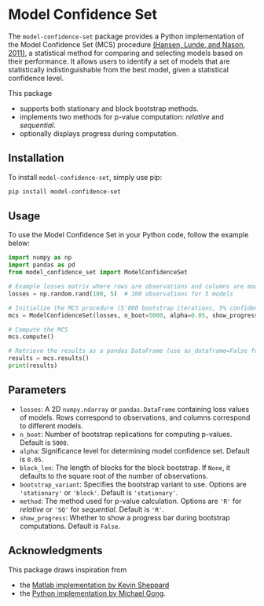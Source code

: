 # Model Confidence Set

The `model-confidence-set` package provides a Python implementation of the Model Confidence Set (MCS) procedure [(Hansen, Lunde, and Nason, 2011)](https://www.jstor.org/stable/41057463), a statistical method for comparing and selecting models based on their performance. It allows users to identify a set of models that are statistically indistinguishable from the best model, given a statistical confidence level.

This package
- supports both stationary and block bootstrap methods.
- implements two methods for p-value computation: *relative* and *sequential*.
- optionally displays progress during computation.

## Installation

To install `model-confidence-set`, simply use pip:

```bash
pip install model-confidence-set
```

## Usage
To use the Model Confidence Set in your Python code, follow the example below:

```python
import numpy as np
import pandas as pd
from model_confidence_set import ModelConfidenceSet

# Example losses matrix where rows are observations and columns are models
losses = np.random.rand(100, 5)  # 100 observations for 5 models

# Initialize the MCS procedure (5'000 bootstrap iterations, 5% confidence level)
mcs = ModelConfidenceSet(losses, n_boot=5000, alpha=0.05, show_progress=True)

# Compute the MCS
mcs.compute()

# Retrieve the results as a pandas DataFrame (use as_dataframe=False for a dict)
results = mcs.results()
print(results)
```

## Parameters
- `losses`: A 2D `numpy.ndarray` or `pandas.DataFrame` containing loss values of models. Rows correspond to observations, and columns correspond to different models.
- `n_boot`: Number of bootstrap replications for computing p-values. Default is `5000`.
- `alpha`: Significance level for determining model confidence set. Default is `0.05`.
- `block_len`: The length of blocks for the block bootstrap. If `None`, it defaults to the square root of the number of observations.
- `bootstrap_variant`: Specifies the bootstrap variant to use. Options are `'stationary'` or `'block'`. Default is `'stationary'`.
- `method`: The method used for p-value calculation. Options are `'R'` for *relative* or `'SQ'` for *sequential*. Default is `'R'`.
- `show_progress`: Whether to show a progress bar during bootstrap computations. Default is `False`.

## Acknowledgments
This package draws inspiration from 
+ the [Matlab implementation by Kevin Sheppard](https://www.kevinsheppard.com/code/matlab/mfe-toolbox/) 
+ the [Python implementation by Michael Gong](https://michael-gong.com/blogs/model-confidence-set/).